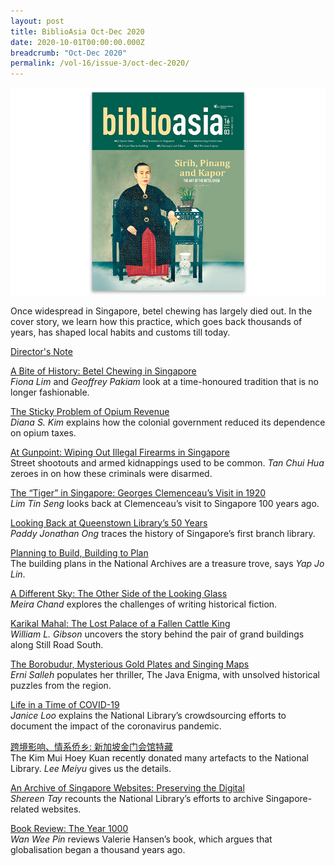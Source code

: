 ```yaml
---
layout: post
title: BiblioAsia Oct-Dec 2020
date: 2020-10-01T00:00:00.000Z
breadcrumb: "Oct-Dec 2020"
permalink: /vol-16/issue-3/oct-dec-2020/
---
```


<img src="/images/Vol-16-issue-3/landing/Vol16_Iss3.jpg">

Once widespread in Singapore, betel chewing has largely died out. In the cover story, we learn how this practice, which goes back thousands of years, has shaped local habits and customs till today.

[Director's Note](/vol-16/issue-3/oct-dec-2020/director-note)

[A Bite of History: Betel Chewing in Singapore](/vol-16/issue-3/oct-dec-2020/betel-chewing)<br>*Fiona Lim* and *Geoffrey Pakiam* look at a time-honoured tradition that is no longer fashionable.

[The Sticky Problem of Opium Revenue](/vol-16/issue-3/oct-dec-2020/opium-revenue)<br>*Diana S. Kim* explains how the colonial government reduced its dependence on opium taxes.

[At Gunpoint: Wiping Out Illegal Firearms in Singapore](/vol-16/issue-3/oct-dec-2020/gunpoint)<br>Street shootouts and armed kidnappings used to be common. *Tan Chui Hua* zeroes in on how these criminals were disarmed.

[The “Tiger” in Singapore: Georges Clemenceau’s Visit in 1920](/vol-16/issue-3/oct-dec-2020/tiger)<br>*Lim Tin Seng* looks back at Clemenceau’s visit to Singapore 100 years ago.

[Looking Back at Queenstown Library’s 50 Years](/vol-16/issue-3/oct-dec-2020/queenstown)<br>*Paddy Jonathan Ong* traces the history of Singapore’s first branch library.

[Planning to Build, Building to Plan](/vol-16/issue-3/oct-dec-2020/building)<br>The building plans in the National Archives are a treasure trove, says *Yap Jo Lin*.

[A Different Sky: The Other Side of the Looking Glass](/vol-16/issue-3/oct-dec-2020/diff-sky)<br>*Meira Chand* explores the challenges of writing historical fiction.

[Karikal Mahal: The Lost Palace of a Fallen Cattle King](/vol-16/issue-3/oct-dec-2020/karikal)<br>*William L. Gibson* uncovers the story behind the pair of grand buildings along Still Road South.

[The Borobudur, Mysterious Gold Plates and Singing Maps](/vol-16/issue-3/oct-dec-2020/borobudur)<br>*Erni Salleh* populates her thriller, The Java Enigma, with unsolved historical puzzles from the region.

[Life in a Time of COVID-19](/vol-16/issue-3/oct-dec-2020/covid19)<br>*Janice Loo* explains the National Library’s crowdsourcing efforts to document the impact of the coronavirus
pandemic.

[跨境影响、情系侨乡: 新加坡金门会馆特藏](/vol-16/issue-3/oct-dec-2020/kim-mui)<br>The Kim Mui Hoey Kuan recently donated many artefacts to the National Library. *Lee Meiyu* gives us the details.

[An Archive of Singapore Websites: Preserving the Digital](/vol-16/issue-3/oct-dec-2020/website)<br>*Shereen Tay* recounts the National Library’s efforts to
archive Singapore-related websites.

[Book Review: The Year 1000](/vol-16/issue-3/oct-dec-2020/book-review)<br>*Wan Wee Pin* reviews Valerie Hansen’s book, which argues that globalisation began a thousand years ago.